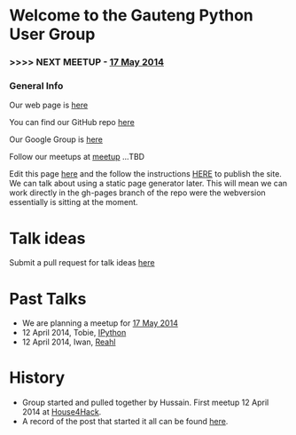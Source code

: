 # Welcome to the Gauteng Python User Group


### >>>>  NEXT MEETUP - [17 May 2014](https://github.com/gautengpug/planning/blob/master/17_May_2014.md)
    

### General Info

Our web page is [here](http://gautengpug.github.io/webpage)

You can find our GitHub repo [here](https://github.com/gautengpug)

Our Google Group is [here](https://groups.google.com/forum/#!forum/gpugsa)

Follow our meetups at [meetup]() ...TBD

Edit this page [here](https://github.com/gautengpug/webpage/edit/master/README.md) and the follow the instructions [HERE](https://help.github.com/articles/creating-pages-with-the-automatic-generator) to publish the site. We can talk about using a static page generator later. This will mean we can work directly in the gh-pages branch of the repo were the webversion essentially is sitting at the moment.


# Talk ideas

Submit a pull request for talk ideas [here](https://github.com/gautengpug/talk_ideas/blob/master/README.md)


# Past Talks
* We are planning a meetup for [17 May 2014](https://github.com/gautengpug/planning/blob/master/17_May_2014.md)
* 12 April 2014, Tobie, [IPython](https://github.com/gautengpug/ipythontalk_12Apr2014)
* 12 April 2014, Iwan,  [Reahl](https://github.com/gautengpug/webpage/2014-04-12/reahl.odp)  


# History

* Group started and pulled together by Hussain. First meetup 12 April 2014 at
  [House4Hack](http://www.house4hack.co.za).
* A record of the post that started it all can be found
  [here](https://groups.google.com/forum/#!topic/gpugsa/qZEy-ptVxac).
